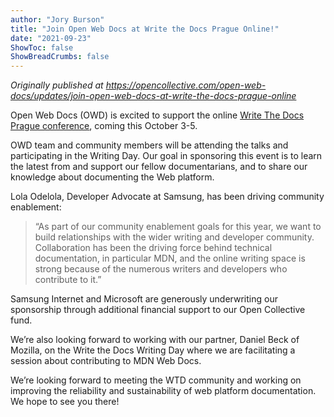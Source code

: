```yaml
---
author: "Jory Burson"
title: "Join Open Web Docs at Write the Docs Prague Online!"
date: "2021-09-23"
ShowToc: false
ShowBreadCrumbs: false
---
```


_Originally published at https://opencollective.com/open-web-docs/updates/join-open-web-docs-at-write-the-docs-prague-online_


Open Web Docs (OWD) is excited to support the online [Write The Docs Prague conference](https://www.writethedocs.org/conf/prague/2021/), coming this October 3-5. 

OWD team and community members will be attending the talks and participating in the Writing Day. Our goal in sponsoring this event is to learn the latest from and support our fellow documentarians, and to share our knowledge about documenting the Web platform.

Lola Odelola, Developer Advocate at Samsung, has been driving community enablement:

> “As part of our community enablement goals for this year, we want to build relationships with the wider writing and developer community. Collaboration has been the driving force behind technical documentation, in particular MDN, and the online writing space is strong because of the numerous writers and developers who contribute to it.”

Samsung Internet and Microsoft are generously underwriting our sponsorship through additional financial support to our Open Collective fund.

We’re also looking forward to working with our partner, Daniel Beck of Mozilla, on the Write the Docs Writing Day where we are facilitating a session about contributing to MDN Web Docs.

We’re looking forward to meeting the WTD community and working on improving the reliability and sustainability of web platform documentation. We hope to see you there!
